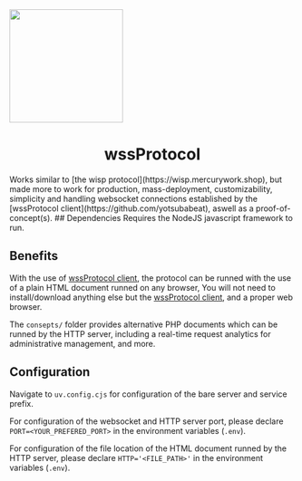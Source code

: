 <img align="center" src="https://i.ibb.co/SP3gjkb/Logooo.jpg" height="200">
<h1 align="center">wssProtocol</h1>
Works similar to [the wisp protocol](https://wisp.mercurywork.shop), but made more to work for production, mass-deployment, customizability, simplicity and handling websocket connections established by the [wssProtocol client](https://github.com/yotsubabeat), aswell as a proof-of-concept(s).
## Dependencies
Requires the NodeJS javascript framework to run.

## Benefits
With the use of [wssProtocol client](https://github.com/yotsubabeat), the protocol can be runned with the use of a plain HTML document runned on any browser,
You will not need to install/download anything else but the [wssProtocol client](https://github.com/yotsubabeat), and a proper web browser.

The `consepts/` folder provides alternative PHP documents which can be runned by the HTTP server, including a real-time request analytics for administrative management, and more.

## Configuration
Navigate to `uv.config.cjs` for configuration of the bare server and service prefix.

For configuration of the websocket and HTTP server port, please declare `PORT=<YOUR_PREFERED_PORT>` in the environment variables (`.env`).

For configuration of the file location of the HTML document runned by the HTTP server, please declare `HTTP='<FILE_PATH>'` in the environment variables (`.env`).
